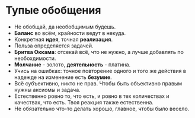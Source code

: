 # Тупые обобщения

* Не обобщай, да необобщимым будешь.
* **Баланс** во всём, крайности ведут в некуда.
* Конкретная **идея**, точная **реализация**.
* Польза определяется задачей.
* **Бритва Оккама**: отсекай всё, что не нужно, а лучше добавлять по необохдимости.
* **Молчание** - золото, **деятельность** - платина.
* Учись на ошибках: точное повторение одного и того же действия в надежде на изменение есть **безумие**.
* Всё субъективно, никто не прав. Чтобы быть объективно правым нужны аксиомы и задача.
* Естественно ровно то, что есть, и ровно в тех количествах и качествах, что есть. Твоя реакция также естественна.
* Не обязательно что-то делать хорошо, главное, чтобы было весело.

